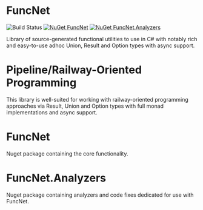 # FuncNet

![Build Status](https://github.com/pawelwilczewski/FuncNet/actions/workflows/ci.yml/badge.svg)
[![NuGet FuncNet](https://img.shields.io/nuget/v/FuncNet?logo=nuget)](https://www.nuget.org/packages/FuncNet/)
[![NuGet FuncNet.Analyzers](https://img.shields.io/nuget/v/FuncNet?logo=nuget)](https://www.nuget.org/packages/FuncNet.Analyzers/)

Library of source-generated functional utilities to use in C# with notably rich and easy-to-use
adhoc Union, Result and Option types with async support.

# Pipeline/Railway-Oriented Programming

This library is well-suited for working with railway-oriented programming approaches via Result,
Union and Option types with full monad implementations and async support.

# FuncNet

Nuget package containing the core functionality.

# FuncNet.Analyzers

Nuget package containing analyzers and code fixes dedicated for use with FuncNet.
